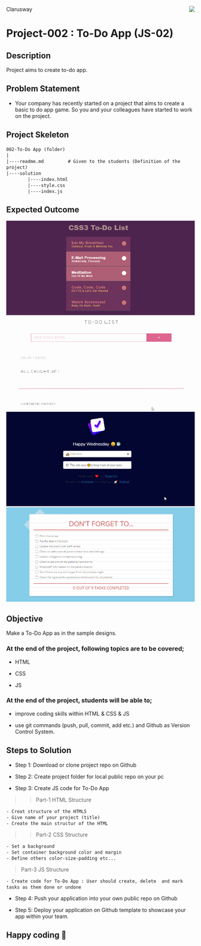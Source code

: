 <p>Clarusway<img align="right"
  src="https://secure.meetupstatic.com/photos/event/3/1/b/9/600_488352729.jpeg"  width="15px"></p>

# Project-002 : To-Do App (JS-02)

## Description
Project aims to create to-do app.

## Problem Statement

- Your company has recently started on a project that aims to create a basic to do app game. So you and your colleagues have started to work on the project.

## Project Skeleton

```
002-To-Do App (folder)
|
|----readme.md         # Given to the students (Definition of the project)
|----solution
        |----index.html
        |----style.css
        |----index.js
```

## Expected Outcome

![Project 002 Snapshot](project_002_1.gif)
![Project 002 Snapshot](project_002_2.gif)
![Project 002 Snapshot](project_002_3.gif)
![Project 002 Snapshot](project_002_4.gif)

## Objective

Make a To-Do App as in the sample designs.

### At the end of the project, following topics are to be covered;

- HTML

- CSS

- JS


### At the end of the project, students will be able to;

- improve coding skills within HTML & CSS & JS

- use git commands (push, pull, commit, add etc.) and Github as Version Control System.

## Steps to Solution

- Step 1: Download or clone project repo on Github

- Step 2: Create project folder for local public repo on your pc

- Step 3: Create JS code for To-Do App

>>Part-1 HTML Structure

	- Creat structure of the HTML5
	- Give name of your project (title)
	- Create the main structur of the HTML

>>Part-2 CSS Structure

	- Set a background
	- Set container background color and margin
	- Define others color-size-padding etc...

>Part-3 JS Structure

	- Create code for To-Do App : User should create, delete  and mark tasks as them done or undone

- Step 4: Push your application into your own public repo on Github

- Step 5: Deploy your application on Github template to showcase your app within your team.


## Happy coding 💪
